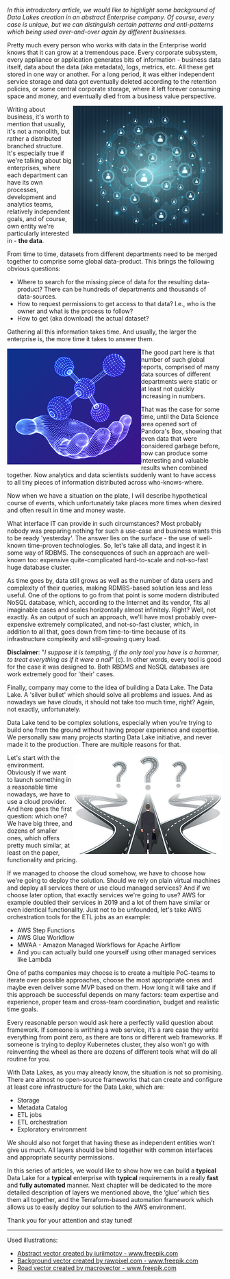 _In this introductory article, we would like to highlight some background of Data Lakes creation in an abstract Enterprise company. Of course, every case is unique, but we can distinguish certain patterns and anti-patterns which being used over-and-over again by different businesses._

Pretty much every person who works with data in the Enterprise world knows that it can grow at a tremendous pace. Every corporate subsystem, every appliance or application generates bits of information - business data itself, data about the data (aka metadata), logs, metrics, etc. All these get stored in one way or another. For a long period, it was either independent service storage and data got eventually deleted according to the retention policies, or some central corporate storage, where it left forever consuming space and money, and eventually died from a business value perspective. 

<img align="right" src="./images/org_structure.png"/>

Writing about business, it's worth to mention that usually, it's not a monolith, but rather a distributed branched structure. It's especially true if we're talking about big enterprises, where each department can have its own processes, development and analytics teams, relatively independent goals, and of course, own entity we're particularly interested in - **the data**. 

From time to time, datasets from different departments need to be merged together to comprise some global data-product. This brings the following obvious questions:

* Where to search for the missing piece of data for the resulting data-product? There can be hundreds of departments and thousands of data-sources.
* How to request permissions to get access to that data? I.e., who is the owner and what is the process to follow? 
* How to get (aka download) the actual dataset? 

Gathering all this information takes time. And usually, the larger the enterprise is, the more time it takes to answer them. 

<img align="left" src="./images/data_science.png"/>

The good part here is that number of such global reports, comprised of many data sources of different departments were static or at least not quickly increasing in numbers. 

That was the case for some time, until the Data Science area opened sort of Pandora's Box, showing that even data that were considered garbage before, now can produce some interesting and valuable results when combined together. Now analytics and data scientists suddenly want to have access to all tiny pieces of information distributed across who-knows-where.

Now when we have a situation on the plate, I will describe hypothetical course of events, which unfortunately take places more times when desired and often result in time and money waste.

What interface IT can provide in such circumstances? Most probably nobody was preparing nothing for such a use-case and business wants this to be ready 'yesterday'. The answer lies on the surface - the use of well-known time-proven technologies. So, let's take all data, and ingest it in some way of RDBMS. The consequences of such an approach are well-known too: expensive quite-complicated hard-to-scale and not-so-fast huge database cluster.

As time goes by, data still grows as well as the number of data users and complexity of their queries, making RDMBS-based solution less and less useful. One of the options to go from that point is some modern distributed NoSQL database, which, according to the Internet and its vendor, fits all imaginable cases and scales horizontally almost infinitely. Right? Well, not exactly. As an output of such an approach, we'll have most probably over-expensive extremely complicated, and not-so-fast cluster, which, in addition to all that, goes down from time-to-time because of its infrastructure complexity and still-growing query load. 

**Disclaimer**: "_I suppose it is tempting, if the only tool you have is a hammer, to treat everything as if it were a nail_" (c). In other words, every tool is good for the case it was designed to. Both RBDMS and NoSQL databases are work extremely good for 'their' cases.

Finally, company may come to the idea of building a Data Lake. The Data Lake. A 'silver bullet' which should solve all problems and issues. And as nowadays we have clouds, it should not take too much time, right? Again, not exactly, unfortunately. 

Data Lake tend to be complex solutions, especially when you're trying to build one from the ground without having proper experience and expertise. We personally saw many projects starting Data Lake initiative, and never made it to the production. There are multiple reasons for that.

<img align="right" src="./images/choises.jpg"/>

Let's start with the environment. Obviously if we want to launch something in a reasonable time nowadays, we have to use a cloud provider. And here goes the first question: which one? We have big three, and dozens of smaller ones, which offers pretty much similar, at least on the paper, functionality and pricing.

If we managed to choose the cloud somehow, we have to choose how we're going to deploy the solution. Should we rely on plain virtual machines and deploy all services there or use cloud managed services? And if we choose later option, that exactly services we're going to use? AWS for example doubled their services in 2019 and a lot of them have similar or even identical functionality. Just not to be unfounded, let's take AWS orchestration tools for the ETL jobs as an example: 

* AWS Step Functions
* AWS Glue Workflow
* MWAA - Amazon Managed Workflows for Apache Airflow
* And you can actually build one yourself using other managed services like Lambda

One of paths companies may choose is to create a multiple PoC-teams to iterate over possible approaches, choose the most appropriate ones and maybe even deliver some MVP based on them. How long it will take and if this approach be successful depends on many factors: team expertise and experience, proper team and cross-team coordination, budget and realistic time goals. 

Every reasonable person would ask here a perfectly valid question about framework. If someone is writhing a web service, it’s a rare case they write everything from point zero, as there are tons or different web frameworks. If someone is trying to deploy Kubernetes cluster, they also won’t go with reinventing the wheel as there are dozens of different tools what will do all routine for you. 

With Data Lakes, as you may already know, the situation is not so promising. There are almost no open-source frameworks that can create and configure at least core infrastructure for the Data Lake, which are:

* Storage
* Metadata Catalog
* ETL jobs
* ETL orchestration
* Exploratory environment

We should also not forget that having these as independent entities won’t give us much. All layers should be bind together with common interfaces and appropriate security permissions.  

In this series of articles, we would like to show how we can build a **typical** Data Lake for a **typical** enterprise with **typical** requirements in a really **fast** and **fully automated** manner. Next chapter will be dedicated to the more detailed description of layers we mentioned above, the ‘glue’ which ties them all together, and the Terraform-based automation framework which allows us to easily deploy our solution to the AWS environment. 

Thank you for your attention and stay tuned!

---

Used illustrations: 

<ul>
  <li><a href="https://www.freepik.com/vectors/abstract">Abstract vector created by iuriimotov - www.freepik.com</a></li>
  <li><a href="https://www.freepik.com/vectors/background">Background vector created by rawpixel.com - www.freepik.com</a></li>
  <li><a href="https://www.freepik.com/vectors/road">Road vector created by macrovector - www.freepik.com</a></li>
</ul>
